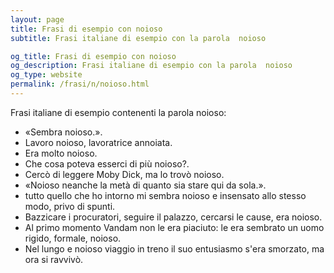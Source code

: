```yaml
---
layout: page
title: Frasi di esempio con noioso 
subtitle: Frasi italiane di esempio con la parola  noioso

og_title: Frasi di esempio con noioso 
og_description: Frasi italiane di esempio con la parola  noioso
og_type: website
permalink: /frasi/n/noioso.html
---
```


Frasi italiane di esempio contenenti la parola noioso:


- «Sembra noioso.».
- Lavoro noioso, lavoratrice annoiata.
- Era molto noioso.
- Che cosa poteva esserci di più noioso?.
- Cercò di leggere Moby Dick, ma lo trovò noioso.
- «Noioso neanche la metà di quanto sia stare qui da sola.».
- tutto quello che ho intorno mi sembra noioso e insensato allo stesso modo, privo di spunti.
- Bazzicare i procuratori, seguire il palazzo, cercarsi le cause, era noioso.
- Al primo momento Vandam non le era piaciuto: le era sembrato un uomo rigido, formale, noioso.
- Nel lungo e noioso viaggio in treno il suo entusiasmo s'era smorzato, ma ora si ravvivò.
